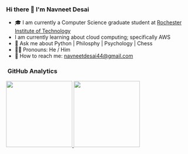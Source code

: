 ### Hi there 👋 I'm Navneet Desai

- 🎓 I am currently a Computer Science graduate student at [Rochester Institute of Technology](https://www.rit.edu/study/computer-science-ms)
- I am currently learning about cloud computing; specifically AWS
- 💬 Ask me about Python | Philosphy | Psychology | Chess
- 🧔🏻 Pronouns: He / Him
- 📧 How to reach me: <a href="mailto:navneetdesai44@gmail.com">navneetdesai44@gmail.com</a>

### &nbsp;GitHub Analytics

<p align="left">
<a href="https://github.com/navneetdesai">
  <img height="180em" src="https://github-readme-stats-eight-theta.vercel.app/api?username=navneetdesai&show_icons=true&theme=dracula&include_all_commits=true&count_private=true"/>

  <img height="180em" src="https://github-readme-stats-eight-theta.vercel.app/api/top-langs/?username=navneetdesai&layout=compact&langs_count=8&theme=dracula"/>
 </a>
</p>
